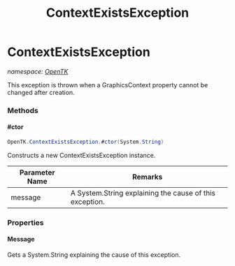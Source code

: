 ﻿---
title: ContextExistsException
---

# ContextExistsException
_namespace: [OpenTK](N-OpenTK.html)_

This exception is thrown when a GraphicsContext property cannot be changed after creation.

### Methods

#### #ctor
```csharp
OpenTK.ContextExistsException.#ctor(System.String)
```
Constructs a new ContextExistsException instance.

|Parameter Name|Remarks|
|--------------|-------|
|message|A System.String explaining the cause of this exception.|




### Properties

#### Message
Gets a System.String explaining the cause of this exception.

